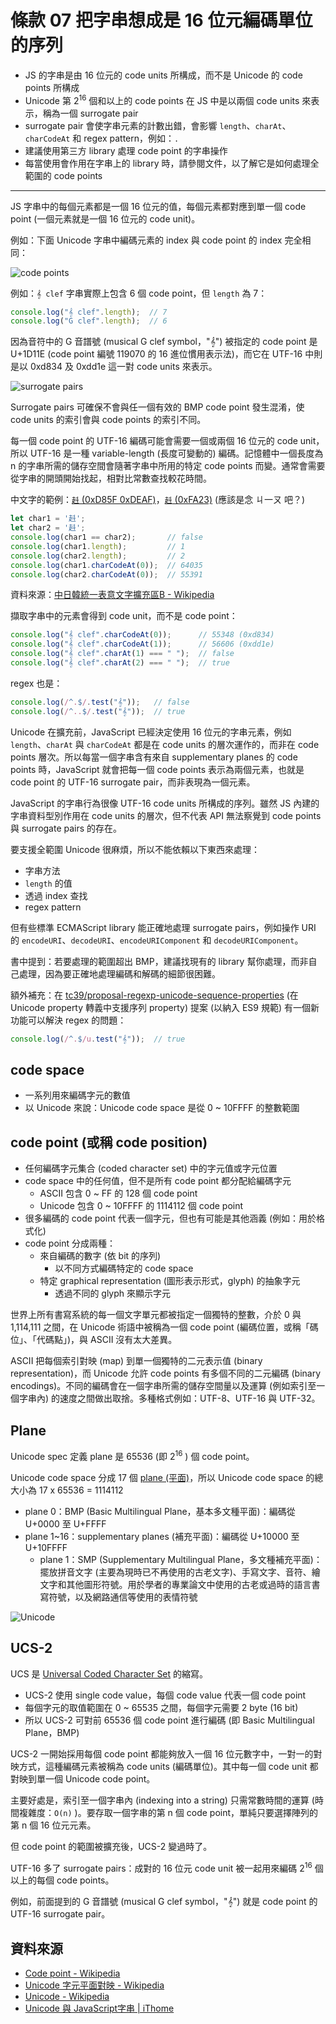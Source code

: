 # 條款 07 把字串想成是 16 位元編碼單位的序列

- JS 的字串是由 16 位元的 code units 所構成，而不是 Unicode 的 code points 所構成
- Unicode 第 2<sup>16</sup> 個和以上的 code points 在 JS 中是以兩個 code units 來表示，稱為一個 surrogate pair
- surrogate pair 會使字串元素的計數出錯，會影響 `length`、`charAt`、`charCodeAt` 和 regex pattern，例如：`.`
- 建議使用第三方 library 處理 code point 的字串操作
- 每當使用會作用在字串上的 library 時，請參閱文件，以了解它是如何處理全範圍的 code points

---

JS 字串中的每個元素都是一個 16 位元的值，每個元素都對應到單一個 code point (一個元素就是一個 16 位元的 code unit)。

例如：下面 Unicode 字串中編碼元素的 index 與 code point 的 index 完全相同：

![code points](https://i.imgur.com/SXiASBr.png)

例如：`𝄞 clef` 字串實際上包含 6 個 code point，但 `length` 為 7：

```javascript
console.log("𝄞 clef".length);  // 7
console.log("G clef".length);  // 6
```

因為音符中的 G 音譜號 (musical G clef symbol，"𝄞") 被指定的 code point 是 U+1D11E (code point 編號 119070 的 16 進位慣用表示法)，而它在 UTF-16 中則是以 0xd834 及 0xdd1e 這一對 code units 來表示。

![surrogate pairs](https://i.imgur.com/PrNrqVc.png)

Surrogate pairs 可確保不會與任一個有效的 BMP code point 發生混淆，使 code units 的索引會與 code points 的索引不同。

每一個 code point 的 UTF-16 編碼可能會需要一個或兩個 16 位元的 code unit，所以 UTF-16 是一種 variable-length (長度可變動的) 編碼。記憶體中一個長度為 n 的字串所需的儲存空間會隨著字串中所用的特定 code points 而變。通常會需要從字串的開頭開始找起，相對比常數查找較花時間。

中文字的範例：[`𧺯` (0xD85F 0xDEAF)](https://www.unicode.org/cgi-bin/GetUnihanData.pl?codepoint=27EAF)，[`﨣` (0xFA23)](https://www.unicode.org/cgi-bin/GetUnihanData.pl?codepoint=FA23) (應該是念 ㄐ一ㄡ 吧？)

```javascript
let char1 = '﨣';
let char2 = '𧺯';
console.log(char1 == char2);       // false
console.log(char1.length);         // 1
console.log(char2.length);         // 2
console.log(char1.charCodeAt(0));  // 64035
console.log(char2.charCodeAt(0));  // 55391
```

資料來源：[中日韓統一表意文字擴充區B - Wikipedia](https://zh.wikipedia.org/wiki/中日韓統一表意文字擴展區B)

擷取字串中的元素會得到 code unit，而不是 code point：

```javascript
console.log("𝄞 clef".charCodeAt(0));      // 55348 (0xd834)
console.log("𝄞 clef".charCodeAt(1));      // 56606 (0xdd1e)
console.log("𝄞 clef".charAt(1) === " ");  // false
console.log("𝄞 clef".charAt(2) === " ");  // true
```

regex 也是：

```javascript
console.log(/^.$/.test("𝄞"));   // false
console.log(/^..$/.test("𝄞"));  // true
```

Unicode 在擴充前，JavaScript 已經決定使用 16 位元的字串元素，例如 `length`、`charAt` 與 `charCodeAt` 都是在 code units 的層次運作的，而非在 code points 層次。所以每當一個字串含有來自 supplementary planes 的 code points 時，JavaScript 就會把每一個 code points 表示為兩個元素，也就是 code point 的 UTF-16 surrogate pair，而非表現為一個元素。

JavaScript 的字串行為很像 UTF-16 code units 所構成的序列。雖然 JS 內建的字串資料型別作用在 code units 的層次，但不代表 API 無法察覺到 code points 與 surrogate pairs 的存在。

要支援全範圍 Unicode 很麻煩，所以不能依賴以下東西來處理：
- 字串方法
- `length` 的值
- 透過 index 查找
- regex pattern

但有些標準 ECMAScript library 能正確地處理 surrogate pairs，例如操作 URI 的 `encodeURI`、`decodeURI`、`encodeURIComponent` 和 `decodeURIComponent`。

書中提到：若要處理的範圍超出 BMP，建議找現有的 library 幫你處理，而非自己處理，因為要正確地處理編碼和解碼的細節很困難。

額外補充：在 [tc39/proposal-regexp-unicode-sequence-properties](https://github.com/tc39/proposal-regexp-unicode-sequence-properties) (在 Unicode property 轉義中支援序列 property) 提案 (以納入 ES9 規範) 有一個新功能可以解決 regex 的問題：

```javascript
console.log(/^.$/u.test("𝄞"));  // true
```

## code space

- 一系列用來編碼字元的數值
- 以 Unicode 來說：Unicode code space 是從 0 ~ 10FFFF 的整數範圍

## code point (或稱 code position)

- 任何編碼字元集合 (coded character set) 中的字元值或字元位置
- code space 中的任何值，但不是所有 code point 都分配給編碼字元
  - ASCII 包含 0 ~ FF 的 128 個 code point
  - Unicode 包含 0 ~ 10FFFF 的 1114112 個 code point
- 很多編碼的 code point 代表一個字元，但也有可能是其他涵義 (例如：用於格式化)
- code point 分成兩種：
  - 來自編碼的數字 (依 bit 的序列)
    - 以不同方式編碼特定的 code space
  - 特定 graphical representation (圖形表示形式，glyph) 的抽象字元
    - 透過不同的 glyph 來顯示字元

世界上所有書寫系統的每一個文字單元都被指定一個獨特的整數，介於 0 與 1,114,111 之間，在 Unicode 術語中被稱為一個 code point (編碼位置，或稱「碼位」、「代碼點」)，與 ASCII 沒有太大差異。

ASCII 把每個索引對映 (map) 到單一個獨特的二元表示值 (binary representation)，而 Unicode 允許 code points 有多個不同的二元編碼 (binary encodings)。不同的編碼會在一個字串所需的儲存空間量以及運算 (例如索引至一個字串內) 的速度之間做出取捨。多種格式例如：UTF-8、UTF-16 與 UTF-32。

## Plane

Unicode spec 定義 plane 是 65536 (即 2<sup>16</sup> ) 個 code point。

Unicode code space 分成 17 個 [plane (平面)](https://en.wikipedia.org/wiki/Plane_(Unicode))，所以 Unicode code space 的總大小為 17 x 65536 = 1114112
- plane 0：BMP (Basic Multilingual Plane，基本多文種平面)：編碼從 U+0000 至 U+FFFF
- plane 1~16：supplementary planes (補充平面)：編碼從 U+10000 至 U+10FFFF
  - plane 1：SMP (Supplementary Multilingual Plane，多文種補充平面)：擺放拼音文字 (主要為現時已不再使用的古老文字)、手寫文字、音符、繪文字和其他圖形符號。用於學者的專業論文中使用的古老或過時的語言書寫符號，以及網路通信等使用的表情符號

![Unicode](https://i.imgur.com/29G46kB.png)

## UCS-2

UCS 是 [Universal Coded Character Set](https://en.m.wikipedia.org/wiki/Universal_Coded_Character_Set) 的縮寫。

- UCS-2 使用 single code value，每個 code value 代表一個 code point
- 每個字元的取值範圍在 0 ~ 65535 之間，每個字元需要 2 byte (16 bit)
- 所以 UCS-2 可對前 65536 個 code point 進行編碼 (即 Basic Multilingual Plane，BMP)

UCS-2 一開始採用每個 code point 都能夠放入一個 16 位元數字中，一對一的對映方式，這種編碼元素被稱為 code units (編碼單位)。其中每一個 code unit 都對映到單一個 Unicode code point。

主要好處是，索引至一個字串內 (indexing into a string) 只需常數時間的運算 (時間複雜度：`O(n)` )。要存取一個字串的第 n 個 code point，單純只要選擇陣列的第 n 個 16 位元元素。

但 code point 的範圍被擴充後，UCS-2 變過時了。

UTF-16 多了 surrogate pairs：成對的 16 位元 code unit 被一起用來編碼 2<sup>16</sup> 個以上的每個 code points。

例如，前面提到的 G 音譜號 (musical G clef symbol，"𝄞") 就是 code point 的 UTF-16 surrogate pair。

## 資料來源

- [Code point - Wikipedia](https://en.wikipedia.org/wiki/Code_point)
- [Unicode 字元平面對映 - Wikipedia](https://zh.wikipedia.org/wiki/Unicode字符平面映射)
- [Unicode - Wikipedia](https://zh.wikipedia.org/wiki/Unicode)
- [Unicode 與 JavaScript字串 | iThome](https://www.ithome.com.tw/voice/131688)
